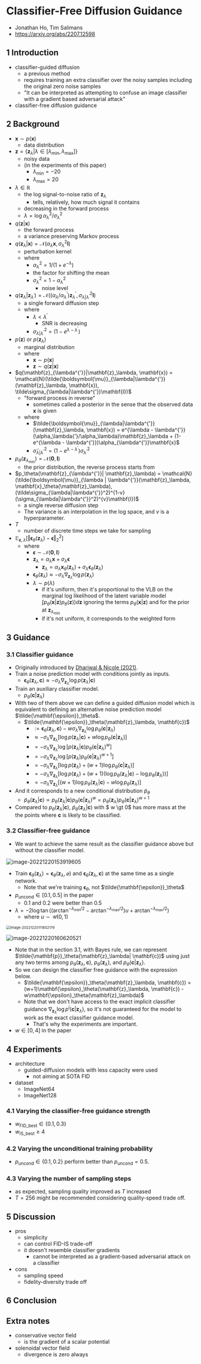# Classifier-Free Diffusion Guidance

- Jonathan Ho, Tim Salimans
- https://arxiv.org/abs/2207.12598



## 1 Introduction

- classifier-guided diffusion
  - a previous method
  - requires training an extra classifier over the noisy samples including the original zero noise samples
  - "It can be interpreted as attempting to confuse an image classifier with a gradient based adversarial attack"
- classifier-free diffusion guidance

## 2 Background

- $\mathbf{x} \sim p(\mathbf{x})$
  - data distribution
- $\mathbf{z} = \{\mathbf{z}_\lambda | \lambda \in [\lambda_\text{min}, \lambda_\text{max}] \}$
  - noisy data
  - (in the experiments of this paper)
    - $\lambda_\text{min} = -20$
    - $\lambda_\text{max} = 20$
- $\lambda \in \mathbb{R}$ 
  - the log signal-to-noise ratio of $\mathbf{z}_\lambda$
    - tells, relatively, how much signal it contains 
  - decreasing in the forward process
  - $\lambda = \log \alpha_{\lambda}^2 / \sigma_\lambda^2$
- $q(\mathbf{z}|\mathbf{x})$
  - the forward process
  - a variance preserving Markov process
- $q(\mathbf{z}_\lambda|\mathbf{x}) = \mathcal{N}(\alpha_\lambda \mathbf{x}, \sigma_\lambda^2 \mathbf{I})$
  - perturbation kernel
  - where
    - $\alpha_\lambda^2 = 1 / (1 + e^{-\lambda})$
    - the factor for shifting the mean
    - $\sigma_\lambda^2 = 1 - \alpha_\lambda^2$
      - noise level
- $q(\mathbf{z}_\lambda|\mathbf{z}_{\lambda^{'}}) = \mathcal{N}((\alpha_\lambda / \alpha_\lambda^{'}) \mathbf{z}_\lambda^{'}, \sigma_{\lambda|\lambda^{'}}^2 \mathbf{I})$
  - a single forward diffusion step
  - where
    - $\lambda \lt \lambda^{'}$
      - SNR is decreasing
    - $\sigma_{\lambda | \lambda^{'}}^2 = (1 - e^{\lambda - \lambda^{'}})$
- $p(\mathbf{z})$ or $p(\mathbf{z}_\lambda)$
  - marginal distribution
  - where
    - $\mathbf{x} \sim p(\mathbf{x})$
    - $\mathbf{z} \sim q(\mathbf{z}|\mathbf{x})$
- $q(\mathbf{z}_{\lambda^{'}}|\mathbf{z}_\lambda, \mathbf{x}) = \mathcal{N}(\tilde{\boldsymbol{\mu}}_{\lambda|\lambda^{'}}(\mathbf{z}_\lambda, \mathbf{x}), \tilde\sigma_{\lambda|\lambda^{'}}\mathbf{I})$
  - "forward process in reverse"
    - sometimes called a posterior in the sense that the observed data $\mathbf{x}$ is given
  - where
    - $\tilde{\boldsymbol{\mu}}_{\lambda|\lambda^{'}}(\mathbf{z}_\lambda, \mathbf{x}) = e^{\lambda - \lambda^{'}}(\alpha_\lambda{'}/\alpha_\lambda)\mathbf{z}_\lambda + (1-e^{\lambda - \lambda^{'}})\alpha_{\lambda^{'}}\mathbf{x}$
    - $\tilde{\sigma}_{\lambda | \lambda^{'}}^2 = (1 - e^{\lambda - \lambda^{'}})\sigma_{\lambda^{'}}^2$
- $p_\theta(\mathbf{z}_{\lambda_\text{min}}) = \mathcal{N}(\mathbf{0}, \mathbf{I})$
  - the prior distribution, the reverse process starts from
- $p_\theta(\mathbf{z}_{\lambda^{'}}| \mathbf{z}_\lambda) = \mathcal{N}(\tilde{\boldsymbol{\mu}}_{\lambda | \lambda^{'}}(\mathbf{z}_\lambda, \mathbf{x}_\theta(\mathbf{z}_\lambda), (\tilde\sigma_{\lambda|\lambda^{'}}^2)^{1-v}(\sigma_{\lambda|\lambda^{'}}^2)^{v}\mathbf{I})$
  - a single reverse diffusion step
  - The variance is an interpolation in the log space, and $v$ is a hyperparameter.
- $T$
  - number of discrete time steps we take for sampling
- $\mathbb{E}_{\mathbf{\epsilon}, \lambda}\left[\Vert \mathbf{\epsilon}_\theta(\mathbf{z}_\lambda) - \mathbf{\epsilon}\Vert_2^2\right]$
  - where
    - $\mathbf{\epsilon} \sim \mathcal{N}(\mathbf{0}, \mathbf{I})$
    - $\mathbf{z}_\lambda = \alpha_\lambda \mathbf{x} + \sigma_\lambda\mathbf{\epsilon}$
      - $\mathbf{z}_\lambda = \alpha_\lambda \mathbf{x}_\theta(\mathbf{z}_\lambda) + \sigma_\lambda\mathbf{\epsilon}_\theta(\mathbf{z}_\lambda)$
    - $\mathbf{\epsilon}_\theta(\mathbf{z}_\lambda) \approx - \sigma_\lambda \nabla_{\mathbf{z}_\lambda}\log p(\mathbf{z}_\lambda)$
    - $\lambda \sim p(\lambda)$
      - if it's uniform, then it's proportional to the VLB on the marginal log likelihood of the latent variable model $\int p_\theta(\mathbf{x}|\mathbf{z})p_\theta(\mathbf{z}))d\mathbf{z}$ ignoring the terms $p_\theta(\mathbf{x}|\mathbf{z})$ and for the prior at $\mathbf{z}_{\lambda_\text{min}}$
      - if it's not uniform, it corresponds to the weighted form

## 3 Guidance

### 3.1 Classifier guidance

- Originally introduced by [Dhariwal & Nicole (2021)](https://arxiv.org/abs/2105.05233).
- Train a noise prediction model with conditions jointly as inputs.
  - $\mathbf{\epsilon}_\theta(\mathbf{z}_\lambda, \mathbf{c}) \approx -\sigma_\lambda \nabla_{\mathbf{z}_\lambda} \log p(\mathbf{z}_\lambda | \mathbf{c})$
- Train an auxiliary classifier model.
  - $p_\theta(\mathbf{c}|\mathbf{z}_\lambda)$
- With two of them above we can define a guided diffusion model which is equivalent to defining an alternative noise prediction model $\tilde{\mathbf{\epsilon}}_\theta$.
  - $\tilde{\mathbf{\epsilon}}_\theta(\mathbf{z}_\lambda, \mathbf{c})$
    - $:=  \mathbf{\epsilon}_\theta(\mathbf{z}_\lambda, \mathbf{c}) - w\sigma_\lambda \nabla_{\mathbf{z}_\lambda}\log p_\theta(\mathbf{c}| \mathbf{z}_\lambda)$
    - $\approx -\sigma_\lambda \nabla_{\mathbf{z}_\lambda} [\log p(\mathbf{z}_\lambda | \mathbf{c}) + w\log p_\theta(\mathbf{c}| \mathbf{z}_\lambda)]$
    - $= -\sigma_\lambda \nabla_{\mathbf{z}_\lambda}\log [p(\mathbf{z}_\lambda | \mathbf{c}) p_\theta(\mathbf{c}| \mathbf{z}_\lambda)^w]$
    - $= -\sigma_\lambda \nabla_{\mathbf{z}_\lambda}\log [p(\mathbf{z}_\lambda) p_\theta(\mathbf{c}| \mathbf{z}_\lambda)^{w+1}]$
    - $= -\sigma_\lambda \nabla_{\mathbf{z}_\lambda} [\log p(\mathbf{z}_\lambda) + (w+1) \log p_\theta(\mathbf{c}| \mathbf{z}_\lambda)]$
    - $= -\sigma_\lambda \nabla_{\mathbf{z}_\lambda} [\log p(\mathbf{z}_\lambda) + (w+1)(\log p_\theta(\mathbf{z}_\lambda|\mathbf{c}) - \log p_\theta(\mathbf{z}_\lambda))]$
    - $= -\sigma_\lambda \nabla_{\mathbf{z}_\lambda} [(w+1)\log p_\theta(\mathbf{z}_\lambda|\mathbf{c}) - w \log p_\theta(\mathbf{z}_\lambda)]$
- And it corresponds to a new conditional distribution $\tilde{p}_\theta$
  - $\tilde{p}_\theta(\mathbf{z}_\lambda|\mathbf{c}) \propto p_\theta(\mathbf{z}_\lambda|\mathbf{c})p_\theta(\mathbf{c}|\mathbf{z}_\lambda)^w = p_\theta(\mathbf{z}_\lambda)p_\theta(\mathbf{c}|\mathbf{z}_\lambda)^{w+1}$
- Compared to $p_\theta(\mathbf{z}_\lambda|\mathbf{c})$,  $\tilde{p}_\theta(\mathbf{z}_\lambda|\mathbf{c})$ with $ w \gt 0$ has more mass at the the points where $\mathbf{c}$ is likely to be classified.

### 3.2 Classifier-free guidance

- We want to achieve the same result as the classifier guidance above but without the classifier model.

![image-20221220153919605](./assets/image-20221220153919605.png)

- Train $\mathbf{\epsilon}_\theta(\mathbf{z}_\lambda) = \mathbf{\epsilon}_\theta(\mathbf{z}_\lambda, \varnothing)$ and $\mathbf{\epsilon}_\theta(\mathbf{z}_\lambda, \mathbf{c})$ at the same time as a single network.
  - Note that we're training $\mathbf{\epsilon}_\theta$, not $\tilde{\mathbf{\epsilon}}_\theta$
- $p_\text{uncond} \in [0.1, 0.5]$ in the paper
  - 0.1 and 0.2 were better than 0.5
- $\lambda = -2 \log \tan ((\arctan^{-\lambda_\text{min}/2} - \arctan^{-\lambda_\text{max}/2})u + \arctan^{-\lambda_\text{max}/2})$
  - where $u \sim \mathcal{U}(0,1)$

<img src="./assets/image-20221220111852179.png" alt="image-20221220111852179" style="zoom: 67%;" />



![image-20221220160620521](./assets/image-20221220160620521.png)

- Note that in the section 3.1, with Bayes rule, we can represent $\tilde{\mathbf{p}}_\theta(\mathbf{z}_\lambda| \mathbf{c})$ using just any two terms among $p_\theta(\mathbf{z}_\lambda, \mathbf{c})$, $p_\theta(\mathbf{z}_\lambda)$, and $p_\theta(\mathbf{c}|\mathbf{z}_\lambda)$.
- So we can design the classifier free guidance with the expression below.
  - $\tilde{\mathbf{\epsilon}}_\theta(\mathbf{z}_\lambda, \mathbf{c}) = (w+1)\mathbf{\epsilon}_\theta(\mathbf{z}_\lambda, \mathbf{c}) - w\mathbf{\epsilon}_\theta(\mathbf{z}_\lambda)$
  - Note that we don't have access to the exact implicit classifier guidance $\nabla_{\mathbf{z}_\lambda} \log p^i(\mathbf{c}|\mathbf{z}_\lambda)$, so it's not guaranteed for the model to work as the exact classifier guidance model.
    - That's why the experiments are important.
- $w \in [0, 4]$ in the paper

## 4 Experiments

- architecture
  - guided-diffusion models with less capacity were used
    - not aiming at SOTA FID
- dataset
  - ImageNet64
  - ImageNet128


### 4.1 Varying the classifier-free guidance strength

- $w_\text{FID\_best} \in \{0.1, 0.3\}$
- $w_\text{IS\_best} \ge 4$

### 4.2 Varying the unconditional training probability

- $p_\text{uncond} \in \{0.1, 0.2\}$ perform better than $p_\text{uncond} = 0.5$.

### 4.3 Varying the number of sampling steps

- as expected, sampling quality improved as $T$ increased
- $T=256$ might be recommended considering quality-speed trade off.

## 5 Discussion

- pros
  - simplicity
  - can control FID-IS trade-off 
  - it doesn't resemble classifier gradients
    - cannot be interpreted as a gradient-based adversarial attack on a classifier
- cons
  - sampling speed
  - fidelity-diversity trade off

## 6 Conclusion

## Extra notes

- conservative vector field
  - is the gradient of a scalar potential
- solenoidal vector field
  - divergence is zero always
